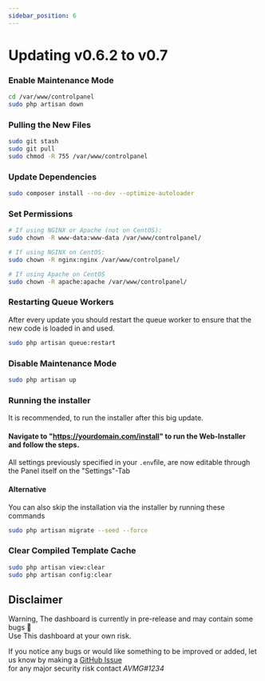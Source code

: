 ```yaml
---
sidebar_position: 6
---
```


# Updating v0.6.2 to v0.7

### Enable Maintenance Mode

```bash
cd /var/www/controlpanel
sudo php artisan down
```

### Pulling the New Files

```bash
sudo git stash
sudo git pull
sudo chmod -R 755 /var/www/controlpanel
```

### Update Dependencies

```bash
sudo composer install --no-dev --optimize-autoloader
```

### Set Permissions

```bash
# If using NGINX or Apache (not on CentOS):
sudo chown -R www-data:www-data /var/www/controlpanel/

# If using NGINX on CentOS:
sudo chown -R nginx:nginx /var/www/controlpanel/

# If using Apache on CentOS
sudo chown -R apache:apache /var/www/controlpanel/
```

### Restarting Queue Workers

After every update you should restart the queue worker to ensure that the new code is loaded in and used.

```bash
sudo php artisan queue:restart
```

### Disable Maintenance Mode

```bash
sudo php artisan up
```

### Running the installer

It is recommended, to run the installer after this big update.

#### Navigate to "https://yourdomain.com/install" to run the Web-Installer and follow the steps.

All settings previously specified in your `.env`file, are now editable through the Panel itself on the "Settings"-Tab

#### Alternative

You can also skip the installation via the installer by running these commands

```bash
sudo php artisan migrate --seed --force
```

### Clear Compiled Template Cache

```bash
sudo php artisan view:clear
sudo php artisan config:clear
```

## Disclaimer

Warning, The dashboard is currently in pre-release and may contain some bugs 🐛 <br/>
Use This dashboard at your own risk.

If you notice any bugs or would like something to be improved or added, let us know by making a [GitHub Issue](https://github.com/ControlPanel-gg/dashboard/issues/new/choose)<br /> for any major security risk contact _AVMG#1234_

